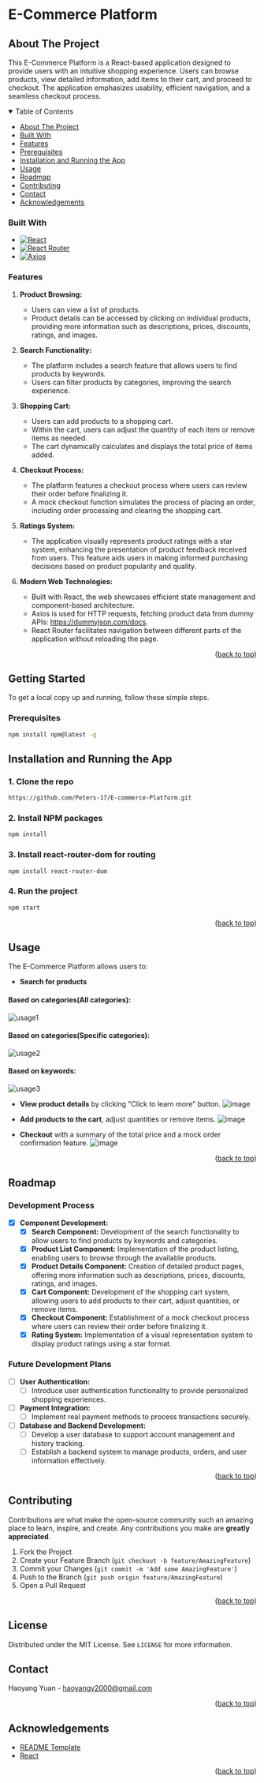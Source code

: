 # E-Commerce Platform

## About The Project

This E-Commerce Platform is a React-based application designed to provide users with an intuitive shopping experience. Users can browse products, view detailed information, add items to their cart, and proceed to checkout. The application emphasizes usability, efficient navigation, and a seamless checkout process.

<a name="readme-top"></a>

<details open>
<summary>Table of Contents</summary>
<ul>
  <li><a href="#about-the-project">About The Project</a></li>
  <li><a href="#built-with">Built With</a></li>
  <li><a href="#features">Features</a></li>
  <li><a href="#prerequisites">Prerequisites</a></li>
  <li><a href="#installation-and-running-the-app">Installation and Running the App</a></li>
  <li><a href="#usage">Usage</a></li>
  <li><a href="#roadmap">Roadmap</a></li>
  <li><a href="#contributing">Contributing</a></li>
  <li><a href="#contact">Contact</a></li>
  <li><a href="#acknowledgements">Acknowledgements</a></li>
</ul>
</details>

### Built With

* [![React][React.js]][React-url]
* [![React Router][ReactRouter-dom.js]][ReactRouter-dom-url]
* [![Axios][Axios.js]][Axios-url]

### Features

1. **Product Browsing:**
   - Users can view a list of products.
   - Product details can be accessed by clicking on individual products, providing more information such as descriptions, prices, discounts, ratings, and images.

2. **Search Functionality:**
   - The platform includes a search feature that allows users to find products by keywords.
   - Users can filter products by categories, improving the search experience.

3. **Shopping Cart:**
   - Users can add products to a shopping cart.
   - Within the cart, users can adjust the quantity of each item or remove items as needed.
   - The cart dynamically calculates and displays the total price of items added.

4. **Checkout Process:**
   - The platform features a checkout process where users can review their order before finalizing it.
   - A mock checkout function simulates the process of placing an order, including order processing and clearing the shopping cart.

5. **Ratings System:**
   - The application visually represents product ratings with a star system, enhancing the presentation of product feedback received from users. This feature aids users in making informed purchasing decisions based on product popularity and quality.

6. **Modern Web Technologies:**
   - Built with React, the web showcases efficient state management and component-based architecture.
   - Axios is used for HTTP requests, fetching product data from dummy APIs: https://dummyjson.com/docs.
   - React Router facilitates navigation between different parts of the application without reloading the page.

<p align="right">(<a href="#readme-top">back to top</a>)</p>

## Getting Started

To get a local copy up and running, follow these simple steps.

### Prerequisites

```sh
npm install npm@latest -g
```
## Installation and Running the App

### 1. Clone the repo

```sh
https://github.com/Peters-17/E-commerce-Platform.git
```
### 2. Install NPM packages

```sh
npm install
```
### 3. Install react-router-dom for routing

```sh
npm install react-router-dom

```

### 4. Run the project

```sh
npm start

```

<p align="right">(<a href="#readme-top">back to top</a>)</p>


## Usage

The E-Commerce Platform allows users to:

- **Search for products**
  
#### Based on categories(All categories):
![usage1](https://github.com/Peters-17/E-commerce-Platform/assets/85666623/740adb96-1225-469a-922c-cc0fe7407de5)

#### Based on categories(Specific categories):
![usage2](https://github.com/Peters-17/E-commerce-Platform/assets/85666623/4c43be4b-2a75-4d02-91ad-8978f1d16301)

#### Based on keywords:
![usage3](https://github.com/Peters-17/E-commerce-Platform/assets/85666623/3bf019ea-84f0-4236-bd25-e26f815bbfa6)


- **View product details** by clicking "Click to learn more" button.
![image](https://github.com/Peters-17/E-commerce-Platform/assets/85666623/f300f7b7-a762-44f1-b820-e4ab46a18f25)

- **Add products to the cart**, adjust quantities or remove items.
![image](https://github.com/Peters-17/E-commerce-Platform/assets/85666623/b9244009-e06f-4b52-95f1-40a13172ea3d)

- **Checkout** with a summary of the total price and a mock order confirmation feature.
![image](https://github.com/Peters-17/E-commerce-Platform/assets/85666623/8fc4189f-728a-4d36-be89-128e2a6940c8)

<p align="right">(<a href="#readme-top">back to top</a>)</p>

## Roadmap

### Development Process

- [x] **Component Development:**
  - [x] **Search Component:** Development of the search functionality to allow users to find products by keywords and categories.
  - [x] **Product List Component:** Implementation of the product listing, enabling users to browse through the available products.
  - [x] **Product Details Component:** Creation of detailed product pages, offering more information such as descriptions, prices, discounts, ratings, and images.
  - [x] **Cart Component:** Development of the shopping cart system, allowing users to add products to their cart, adjust quantities, or remove items.
  - [x] **Checkout Component:** Establishment of a mock checkout process where users can review their order before finalizing it.
  - [x] **Rating System:** Implementation of a visual representation system to display product ratings using a star format.
  
### Future Development Plans

- [ ] **User Authentication:**
  - [ ] Introduce user authentication functionality to provide personalized shopping experiences.
- [ ] **Payment Integration:**
  - [ ] Implement real payment methods to process transactions securely.
- [ ] **Database and Backend Development:**
  - [ ] Develop a user database to support account management and history tracking.
  - [ ] Establish a backend system to manage products, orders, and user information effectively.

<p align="right">(<a href="#readme-top">back to top</a>)</p>

## Contributing

Contributions are what make the open-source community such an amazing place to learn, inspire, and create. Any contributions you make are **greatly appreciated**.

1. Fork the Project
2. Create your Feature Branch (`git checkout -b feature/AmazingFeature`)
3. Commit your Changes (`git commit -m 'Add some AmazingFeature'`)
4. Push to the Branch (`git push origin feature/AmazingFeature`)
5. Open a Pull Request

<p align="right">(<a href="#readme-top">back to top</a>)</p>

## License

Distributed under the MIT License. See `LICENSE` for more information.

## Contact

Haoyang Yuan - haoyangy2000@gmail.com

<p align="right">(<a href="#readme-top">back to top</a>)</p>

## Acknowledgements

- [README Template](https://github.com/othneildrew/Best-README-Template)
- [React]([https://react-icons.github.io/react-icons/search](https://react.dev/learn))

<p align="right">(<a href="#readme-top">back to top</a>)</p>

[React.js]: https://img.shields.io/badge/React-20232A?style=for-the-badge&logo=react&logoColor=61DAFB
[React-url]: https://reactjs.org/
[Axios.js]: https://img.shields.io/badge/Axios-5A29E4?style=for-the-badge&logo=axios&logoColor=white
[Axios-url]: https://axios-http.com/
[ReactRouter-dom.js]: https://img.shields.io/badge/React_Router-CA4245?style=for-the-badge&logo=react-router&logoColor=white
[ReactRouter-dom-url]: https://reactrouter.com/